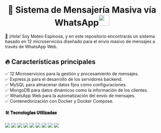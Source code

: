 <h1 align="center"><b>🚀 Sistema de Mensajería Masiva vía WhatsApp</b><img src="https://media.giphy.com/media/hvRJCLFzcasrR4ia7z/giphy.gif" width="35"></h1>  
<!--  -->

👋 ¡Hola! Soy Mateo Espinosa, y en este repositorio encontrarás un sistema basado en 12 microservicios diseñado para el envío masivo de mensajes a través de WhatsApp Web.


## 🔥 Características principales

✅ 12 Microservicios para la gestión y procesamiento de mensajes.<br>
✅ Express.js para el desarrollo de los servidores backend.<br>
✅ MySQL para almacenar datos fijos como configuraciones.<br>
✅ MongoDB para datos dinámicos como la información de los clientes.<br>
✅ WhatsApp Web para la automatización del envío de mensajes.<br>
✅ Contenedorización con Docker y Docker Compose.

<h4> 🛠️ 𝐓𝐞𝐜𝐧𝐨𝐥𝐨𝐠𝐢́𝐚𝐬 𝐔𝐭𝐢𝐥𝐢𝐳𝐚𝐝𝐚𝐬 </h4>  
<span>  
  <img src="https://img.shields.io/badge/HTML5-E34F26?style=for-the-badge&logo=html5&logoColor=white">  
  <img src="https://img.shields.io/badge/CSS3-1572B6?style=for-the-badge&logo=css3&logoColor=white">  
  <img src="https://img.shields.io/badge/JavaScript-F7DF1E?style=for-the-badge&logo=javascript&logoColor=black">  
  <img src="https://img.shields.io/badge/node.js-6DA55F?style=for-the-badge&logo=node.js&logoColor=white">  
  <img src="https://img.shields.io/badge/express.js-%23404d59.svg?style=for-the-badge&logo=express&logoColor=%2361DAFB">  
  <img src="https://img.shields.io/badge/MySQL-4479A1?style=for-the-badge&logo=mysql&logoColor=white">
  <img src="https://img.shields.io/badge/MongoDB-%2347A248.svg?style=for-the-badge&logo=mongodb&logoColor=white">
  <img src="https://img.shields.io/badge/github%20actions-%232671E5.svg?style=for-the-badge&logo=githubactions&logoColor=white">  
  <img src="https://img.shields.io/badge/Docker-%230db7ed.svg?style=for-the-badge&logo=docker&logoColor=white">  
</span>  
